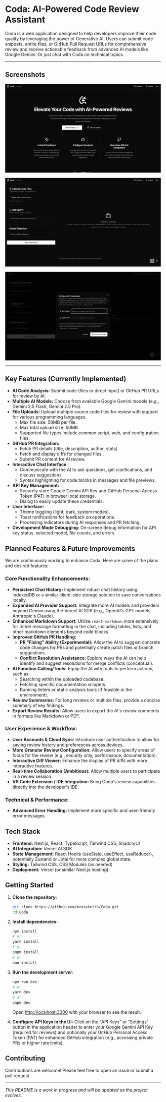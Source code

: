 # Coda: AI-Powered Code Review Assistant

Coda is a web application designed to help developers improve their code quality by leveraging the power of Generative AI. Users can submit code snippets, entire files, or GitHub Pull Request URLs for comprehensive review and receive actionable feedback from advanced AI models like Google Gemini. Or just chat with Coda on technical topics.

---

## Screenshots

![Coda Screenshot 1](./1.png)

![Coda Screenshot 2](./2.png)

![Coda Screenshot 3](./3.png)

---

## Key Features (Currently Implemented)

*   **AI Code Analysis:** Submit code (files or direct input) or GitHub PR URLs for review by AI.
*   **Multiple AI Models:** Choose from available Google Gemini models (e.g., Gemini 2.5 Flash, Gemini 2.5 Pro).
*   **File Uploads:** Upload multiple source code files for review with support for various programming languages.
    *   Max file size: 50MB per file.
    *   Max total upload size: 50MB.
    *   Supported file types include common script, web, and configuration files.
*   **GitHub PR Integration:**
    *   Fetch PR details (title, description, author, stats).
    *   Fetch and display diffs for changed files.
    *   Submit PR content for AI review.
*   **Interactive Chat Interface:**
    *   Communicate with the AI to ask questions, get clarifications, and discuss suggestions.
    *   Syntax highlighting for code blocks in messages and file previews.
*   **API Key Management:**
    *   Securely store Google Gemini API Key and GitHub Personal Access Token (PAT) in browser local storage.
    *   Dialog to easily update these credentials.
*   **User Interface:**
    *   Theme toggling (light, dark, system modes).
    *   Toast notifications for feedback on operations.
    *   Processing indicators during AI responses and PR fetching.
*   **Development Mode Debugging:** On-screen debug information for API key status, selected model, file counts, and errors.

## Planned Features & Future Improvements

We are continuously working to enhance Coda. Here are some of the plans and desired features:

### Core Functionality Enhancements:
*   **Persistent Chat History:** Implement robust chat history using IndexedDB or a similar client-side storage solution to save conversations locally.
*   **Expanded AI Provider Support:** Integrate more AI models and providers beyond Gemini using the Vercel AI SDK (e.g., OpenAI's GPT models, Anthropic's Claude).
*   **Enhanced Markdown Support:** Utilize `react-markdown` more extensively for richer message formatting in the chat, including tables, lists, and other markdown elements beyond code blocks.
*   **Improved GitHub PR Handling:**
    *   **PR "Fixing" Ability (Experimental):** Allow the AI to suggest concrete code changes for PRs and potentially create patch files or branch suggestions.
    *   **Conflict Resolution Assistance:** Explore ways the AI can help identify and suggest resolutions for merge conflicts (conceptual).
*   **AI Function Calling/Tools:** Equip the AI with tools to perform actions, such as:
    *   Searching within the uploaded codebase.
    *   Fetching specific documentation snippets.
    *   Running linters or static analysis tools (if feasible in the environment).
*   **Review Summaries:** For long reviews or multiple files, provide a concise summary of key findings.
*   **Export Review Results:** Allow users to export the AI's review comments in formats like Markdown or PDF.

### User Experience & Workflow:
*   **User Accounts & Cloud Sync:** Introduce user authentication to allow for saving review history and preferences across devices.
*   **More Granular Review Configuration:** Allow users to specify areas of focus for the review (e.g., security only, performance, documentation).
*   **Interactive Diff Viewer:** Enhance the display of PR diffs with more interactive features.
*   **Real-time Collaboration (Ambitious):** Allow multiple users to participate in a review session.
*   **VS Code Extension / IDE Integration:** Bring Coda's review capabilities directly into the developer's IDE.

### Technical & Performance:
*   **Advanced Error Handling:** Implement more specific and user-friendly error messages.

## Tech Stack

*   **Frontend:** Next.js, React, TypeScript, Tailwind CSS, Shadcn/UI
*   **AI Integration:** Vercel AI SDK
*   **State Management:** React Hooks (useState, useEffect, useReducer), potentially Zustand or Jotai for more complex global state.
*   **Styling:** Tailwind CSS, CSS Modules (as needed)
*   **Deployment:** Vercel (or similar Next.js hosting)

## Getting Started

1.  **Clone the repository:**
    ```bash
    git clone https://github.com/mzazakeith/Coda.git
    cd Coda
    ```

2.  **Install dependencies:**
    ```bash
    npm install
    # or
    yarn install
    # or
    pnpm install
    # or
    bun install
    ```
3.  **Run the development server:**
    ```bash
    npm run dev
    # or
    yarn dev
    # or
    pnpm dev
    ```
    Open [http://localhost:3000](http://localhost:3000) with your browser to see the result.

4.  **Configure API Keys in the UI:**
    Click on the "API Keys" or "Settings" button in the application header to enter your Google Gemini API Key (required for reviews) and optionally your GitHub Personal Access Token (PAT) for enhanced GitHub integration (e.g., accessing private PRs or higher rate limits).

## Contributing

Contributions are welcome! Please feel free to open an issue or submit a pull request.

---

*This README is a work in progress and will be updated as the project evolves.*
